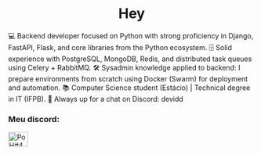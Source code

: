 <h1 align="center">Hey</h1>

<p>
💻 Backend developer focused on Python with strong proficiency in Django, FastAPI, Flask, and core libraries from the Python ecosystem.
🗄️ Solid experience with PostgreSQL, MongoDB, Redis, and distributed task queues using Celery + RabbitMQ.
🛠️ Sysadmin knowledge applied to backend: I prepare environments from scratch using Docker (Swarm) for deployment and automation.
📚 Computer Science student (Estácio) | Technical degree in IT (IFPB).
🤝 Always up for a chat on Discord: devidd
</p>

<h3 align="left">Meu discord:</h3>
<p align="left">
<a href="https://discord.gg/PoH#4968" target="blank"><img align="center" src="https://raw.githubusercontent.com/rahuldkjain/github-profile-readme-generator/master/src/images/icons/Social/discord.svg" alt="PoH#4968" height="30" width="40" /></a>
</p>
